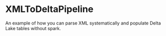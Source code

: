 # XMLToDeltaPipeline
An example of how you can parse XML systematically and populate Delta Lake tables without spark.
